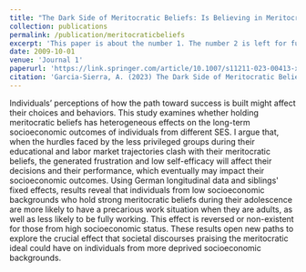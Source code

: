 ```yaml
---
title: "The Dark Side of Meritocratic Beliefs: Is Believing in Meritocracy Detrimental to Individuals from Low Socioeconomic Backgrounds?"
collection: publications
permalink: /publication/meritocraticbeliefs
excerpt: 'This paper is about the number 1. The number 2 is left for future work.'
date: 2009-10-01
venue: 'Journal 1'
paperurl: 'https://link.springer.com/article/10.1007/s11211-023-00413-x'
citation: 'Garcia-Sierra, A. (2023) The Dark Side of Meritocratic Beliefs: is Believing in Meritocracy Detrimental to Individuals from Low Socioeconomic Backgrounds? Social Justice Research. 36, 385–409.'
---
```


Individuals’ perceptions of how the path toward success is built might affect their choices and behaviors. This study examines whether holding meritocratic beliefs has heterogeneous effects on the long-term socioeconomic outcomes of individuals from different SES. I argue that, when the hurdles faced by the less privileged groups during their educational and labor market trajectories clash with their meritocratic beliefs, the generated frustration and low self-efficacy will affect their decisions and their performance, which eventually may impact their socioeconomic outcomes. Using German longitudinal data and siblings' fixed effects, results reveal that individuals from low socioeconomic backgrounds who hold strong meritocratic beliefs during their adolescence are more likely to have a precarious work situation when they are adults, as well as less likely to be fully working. This effect is reversed or non-existent for those from high socioeconomic status. These results open new paths to explore the crucial effect that societal discourses praising the meritocratic ideal could have on individuals from more deprived socioeconomic backgrounds.
